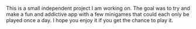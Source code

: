 This is a small independent project I am working on. The goal was to try and make a fun and addictive app with a few minigames that could each only be played once a day. I hope you enjoy it if you get the chance to play it. 
